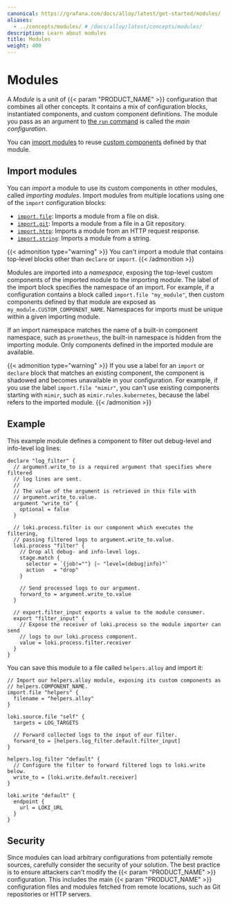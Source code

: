 ```yaml
---
canonical: https://grafana.com/docs/alloy/latest/get-started/modules/
aliases:
  - ../concepts/modules/ # /docs/alloy/latest/concepts/modules/
description: Learn about modules
title: Modules
weight: 400
---
```


# Modules

A _Module_ is a unit of {{< param "PRODUCT_NAME" >}} configuration that combines all other concepts.
It contains a mix of configuration blocks, instantiated components, and custom component definitions.
The module you pass as an argument to [the `run` command][run] is called the _main configuration_.

You can [import modules](#import-modules) to reuse [custom components][] defined by that module.

## Import modules

You can _import_ a module to use its custom components in other modules, called _importing modules_.
Import modules from multiple locations using one of the `import` configuration blocks:

* [`import.file`][import.file]: Imports a module from a file on disk.
* [`import.git`][import.git]: Imports a module from a file in a Git repository.
* [`import.http`][import.http]: Imports a module from an HTTP request response.
* [`import.string`][import.string]: Imports a module from a string.

{{< admonition type="warning" >}}
You can't import a module that contains top-level blocks other than `declare` or `import`.
{{< /admonition >}}

Modules are imported into a _namespace_, exposing the top-level custom components of the imported module to the importing module.
The label of the import block specifies the namespace of an import.
For example, if a configuration contains a block called `import.file "my_module"`, then custom components defined by that module are exposed as `my_module.CUSTOM_COMPONENT_NAME`.
Namespaces for imports must be unique within a given importing module.

If an import namespace matches the name of a built-in component namespace, such as `prometheus`, the built-in namespace is hidden from the importing module.
Only components defined in the imported module are available.

{{< admonition type="warning" >}}
If you use a label for an `import` or `declare` block that matches an existing component, the component is shadowed and becomes unavailable in your configuration.
For example, if you use the label `import.file "mimir"`, you can't use existing components starting with `mimir`, such as `mimir.rules.kubernetes`, because the label refers to the imported module.
{{< /admonition >}}

## Example

This example module defines a component to filter out debug-level and info-level log lines:

```alloy
declare "log_filter" {
  // argument.write_to is a required argument that specifies where filtered
  // log lines are sent.
  //
  // The value of the argument is retrieved in this file with
  // argument.write_to.value.
  argument "write_to" {
    optional = false
  }

  // loki.process.filter is our component which executes the filtering,
  // passing filtered logs to argument.write_to.value.
  loki.process "filter" {
    // Drop all debug- and info-level logs.
    stage.match {
      selector = `{job!=""} |~ "level=(debug|info)"`
      action   = "drop"
    }

    // Send processed logs to our argument.
    forward_to = argument.write_to.value
  }

  // export.filter_input exports a value to the module consumer.
  export "filter_input" {
    // Expose the receiver of loki.process so the module importer can send
    // logs to our loki.process component.
    value = loki.process.filter.receiver
  }
}
```

You can save this module to a file called `helpers.alloy` and import it:

```alloy
// Import our helpers.alloy module, exposing its custom components as
// helpers.COMPONENT_NAME.
import.file "helpers" {
  filename = "helpers.alloy"
}

loki.source.file "self" {
  targets = LOG_TARGETS

  // Forward collected logs to the input of our filter.
  forward_to = [helpers.log_filter.default.filter_input]
}

helpers.log_filter "default" {
  // Configure the filter to forward filtered logs to loki.write below.
  write_to = [loki.write.default.receiver]
}

loki.write "default" {
  endpoint {
    url = LOKI_URL
  }
}
```

## Security

Since modules can load arbitrary configurations from potentially remote sources, carefully consider the security of your solution.
The best practice is to ensure attackers can't modify the {{< param "PRODUCT_NAME" >}} configuration.
This includes the main {{< param "PRODUCT_NAME" >}} configuration files and modules fetched from remote locations, such as Git repositories or HTTP servers.

[custom components]: ../custom_components/
[run]: ../../reference/cli/run/
[import.file]: ../../reference/config-blocks/import.file/
[import.git]: ../../reference/config-blocks/import.git/
[import.http]: ../../reference/config-blocks/import.http/
[import.string]: ../../reference/config-blocks/import.string/
